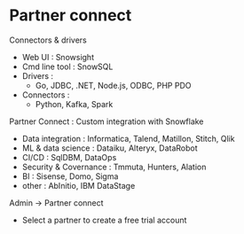 # Partner connect

Connectors & drivers
- Web UI : Snowsight
- Cmd line tool : SnowSQL
- Drivers :
  - Go, JDBC, .NET, Node.js, ODBC, PHP PDO
- Connectors :
  - Python, Kafka, Spark

Partner Connect : Custom integration with Snowflake
  - Data integration : Informatica, Talend, Matillon, Stitch, Qlik
  - ML & data science : Dataiku, Alteryx, DataRobot
  - CI/CD : SqlDBM, DataOps
  - Security & Covernance : Tmmuta, Hunters, Alation
  - BI : Sisense, Domo, Sigma
  - other : AbInitio, IBM DataStage

Admin -> Partner connect
- Select a partner to create a free trial account
